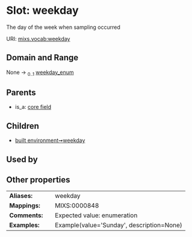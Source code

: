 
# Slot: weekday


The day of the week when sampling occurred

URI: [mixs.vocab:weekday](https://w3id.org/mixs/vocab/weekday)


## Domain and Range

None &#8594;  <sub>0..1</sub> [weekday_enum](weekday_enum.md)

## Parents

 *  is_a: [core field](core_field.md)

## Children

 *  [built environment➞weekday](built_environment_weekday.md)

## Used by


## Other properties

|  |  |  |
| --- | --- | --- |
| **Aliases:** | | weekday |
| **Mappings:** | | MIXS:0000848 |
| **Comments:** | | Expected value: enumeration |
| **Examples:** | | Example(value='Sunday', description=None) |


